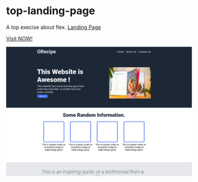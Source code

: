 # top-landing-page
A top execise about flex.
[Landing Page](https://www.theodinproject.com/lessons/foundations-landing-page)


[Visit NOW!](https://mdahamshi.github.io/top-landing-page/)

![screenshot](./img/sc.png)